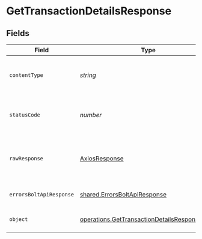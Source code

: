 # GetTransactionDetailsResponse


## Fields

| Field                                                                                                               | Type                                                                                                                | Required                                                                                                            | Description                                                                                                         |
| ------------------------------------------------------------------------------------------------------------------- | ------------------------------------------------------------------------------------------------------------------- | ------------------------------------------------------------------------------------------------------------------- | ------------------------------------------------------------------------------------------------------------------- |
| `contentType`                                                                                                       | *string*                                                                                                            | :heavy_check_mark:                                                                                                  | HTTP response content type for this operation                                                                       |
| `statusCode`                                                                                                        | *number*                                                                                                            | :heavy_check_mark:                                                                                                  | HTTP response status code for this operation                                                                        |
| `rawResponse`                                                                                                       | [AxiosResponse](https://axios-http.com/docs/res_schema)                                                             | :heavy_minus_sign:                                                                                                  | Raw HTTP response; suitable for custom response parsing                                                             |
| `errorsBoltApiResponse`                                                                                             | [shared.ErrorsBoltApiResponse](../../../sdk/models/shared/errorsboltapiresponse.md)                                 | :heavy_minus_sign:                                                                                                  | Generic Error Schema                                                                                                |
| `object`                                                                                                            | [operations.GetTransactionDetailsResponseBody](../../../sdk/models/operations/gettransactiondetailsresponsebody.md) | :heavy_minus_sign:                                                                                                  | Transaction Details Retrieved<br/>                                                                                  |